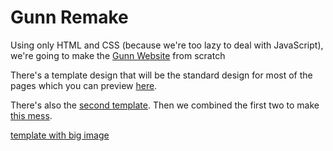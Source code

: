 # Gunn Remake
Using only HTML and CSS (because we're too lazy to deal with JavaScript), we're going to make the [Gunn Website](http://gunn.pausd.org/) from scratch

There's a template design that will be the standard design for most of the pages which you can preview [here](https://velosify.github.io/gunn-remake/templates/t01.html).

There's also the [second template](https://velosify.github.io/gunn-remake/templates/t02.html). Then we combined the first two to make [this mess](https://velosify.github.io/gunn-remake/templates/t03.html).

[template with big image](https://velosify.github.io/gunn-remake/templates/t04.html)
